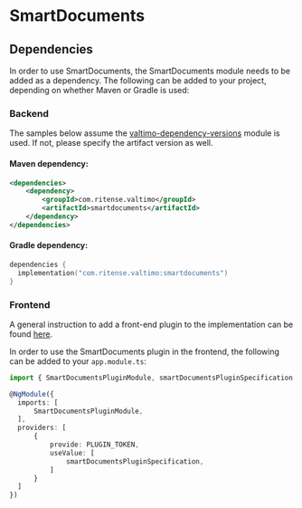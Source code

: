 # SmartDocuments

## Dependencies

In order to use SmartDocuments, the SmartDocuments module needs to be added as a dependency. The
following can be added to your project, depending on whether Maven or Gradle is used:

### Backend
The samples below assume the [valtimo-dependency-versions](../core/valtimo-dependency-versions.md) module is used.
If not, please specify the artifact version as well.

#### Maven dependency:
```xml
<dependencies>
    <dependency>
        <groupId>com.ritense.valtimo</groupId>
        <artifactId>smartdocuments</artifactId>
    </dependency>
</dependencies>
```

#### Gradle dependency:
```kotlin
dependencies {
  implementation("com.ritense.valtimo:smartdocuments")
}
```

### Frontend

A general instruction to add a front-end plugin to the implementation can be
found [here](../core/plugin.md#adding-a-front-end-plugin-to-the-implementation).

In order to use the SmartDocuments plugin in the frontend, the following can be added to your `app.module.ts`:

```typescript
import { SmartDocumentsPluginModule, smartDocumentsPluginSpecification } from '@valtimo/plugin';

@NgModule({
  imports: [
      SmartDocumentsPluginModule,
  ],
  providers: [
      {
          provide: PLUGIN_TOKEN,
          useValue: [
              smartDocumentsPluginSpecification,
          ]
      }
  ]
})
```
